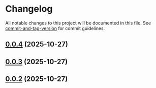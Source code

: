 # Changelog

All notable changes to this project will be documented in this file. See [commit-and-tag-version](https://github.com/absolute-version/commit-and-tag-version) for commit guidelines.

## [0.0.4](https://github.com/JetBrains/youtrack-apps/compare/v0.0.3...v0.0.4) (2025-10-27)

## [0.0.3](https://github.com/JetBrains/youtrack-apps/compare/v0.0.2...v0.0.3) (2025-10-27)

## [0.0.2](https://github.com/JetBrains/youtrack-apps/compare/v1.0.3...v0.0.2) (2025-10-27)
